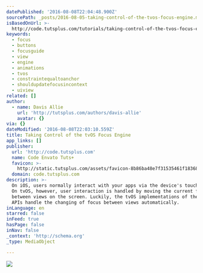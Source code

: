 ```yaml
---
datePublished: '2016-08-08T22:04:48.900Z'
sourcePath: _posts/2016-08-05-taking-control-of-the-tvos-focus-engine.md
isBasedOnUrl: >-
  http://code.tutsplus.com/tutorials/taking-control-of-the-tvos-focus-engine--cms-26572
keywords:
  - focus
  - buttons
  - focusguide
  - view
  - engine
  - animations
  - tvos
  - constraintequaltoanchor
  - shouldupdatefocusincontext
  - uiview
related: []
author:
  - name: Davis Allie
    url: 'http://tutsplus.com/authors/davis-allie'
    avatar: {}
via: {}
dateModified: '2016-08-08T22:03:10.559Z'
title: Taking Control of the tvOS Focus Engine
app_links: []
publisher:
  url: 'http://code.tutsplus.com'
  name: Code Envato Tuts+
  favicon: >-
    http://static.tutsplus.com/assets/favicon-8b86ba48e7f31535461f183680fe2ac9.png
  domain: code.tutsplus.com
description: >-
  On iOS, users normally interact with your apps via the device's touch screen.
  On tvOS, however, user interaction is handled by moving the current focus
  between views on the screen. Luckily, the tvOS implementations of the UIKit
  APIs handle the changing of focus between views automatically.
inLanguage: en
starred: false
inFeed: true
hasPage: false
inNav: false
_context: 'http://schema.org'
_type: MediaObject

---
```

![](https://the-grid-user-content.s3-us-west-2.amazonaws.com/4304c6ef-b7ce-4b7d-ad55-db5e5405ca1f.jpg)